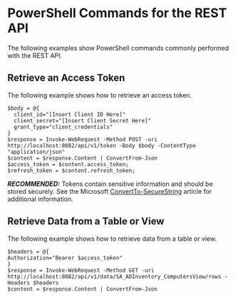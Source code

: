 # PowerShell Commands for the REST API

The following examples show PowerShell commands commonly performed with the REST API.

## Retrieve an Access Token

The following example shows how to retrieve an access token.

```
$body = @{
  client_id="[Insert Client ID Here]"
  client_secret="[Insert Client Secret Here]"
  grant_type="client_credentials"
} 
$response = Invoke-WebRequest -Method POST -uri http://localhost:8082/api/v1/token -Body $body -ContentType "application/json"
$content = $response.Content | ConvertFrom-Json  
$access_token = $content.access_token;
$refresh_token = $content.refresh_token;
```

**_RECOMMENDED:_** Tokens contain sensitive information and should be stored securely. See the
Microsoft
[ConvertTo-SecureString](https://learn.microsoft.com/en-us/powershell/module/microsoft.powershell.security/convertto-securestring?view=powershell-7.4)
article for additional information.

## Retrieve Data from a Table or View

The following example shows how to retrieve data from a table or view.

```
$headers = @{  
Authorization="Bearer $access_token"
}
$response = Invoke-WebRequest -Method GET -uri http://localhost:8082/api/v1/data/SA_ADInventory_ComputersView/rows -Headers $headers
$content = $response.Content | ConvertFrom-Json
```
